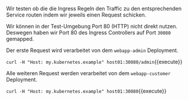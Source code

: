 Wir testen ob die die Ingress Regeln den Traffic zu den entsprechenden Service routen indem wir jeweils einen Request schicken.

Wir können in der Test-Umgebung Port 80 (HTTP) nicht direkt nutzen. Deswegen haben wir Port 80 des Ingress Controllers auf Port `30080` gemapped.

Der erste Request wird verarbeitet von dem `webapp-admin` Deployment.

`curl -H "Host: my.kubernetes.example" host01:30080/admin`{{execute}}

Alle weiteren Request werden verarbeitet von dem `webapp-customer` Deployment.

`curl -H "Host: my.kubernetes.example" host01:30080`{{execute}}